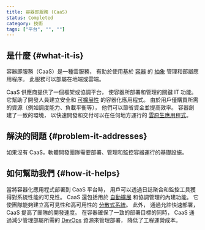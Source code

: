 ```yaml
---
title: 容器即服務 (CaaS)
status: Completed
category: 技術
tags: ["平台", "", ""]
---
```


## 是什麼 {#what-it-is}

容器即服務（CaaS）是一種雲服務，
有助於使用基於 [容器](/zh-tw/container/) 的 [抽象](/zh-tw/abstraction/) 管理和部屬應用程序。
此服務可以部屬在地端或雲端。

CaaS 供應商提供了一個框架或協調平台，
使容器所部署和管理的關鍵 IT 功能。
它幫助了開發人員建立安全和 [可擴展性](/zh-tw/scalability/) 的容器化應用程式。
由於用戶僅購買所需的資源（例如調度能力、負載平衡等），
他們可以節省資金並提高效率。
容器創建了一致的環境，
以快速開發和交付可以在任何地方運行的 [雲原生應用程式](/zh-tw/cloud-native-apps/)。

## 解決的問題 {#problem-it-addresses}

如果沒有 CaaS，軟體開發團隊需要部署、管理和監控容器運行的基礎設施。

## 如何幫助我們 {#how-it-helps}

當將容器化應用程式部署到 CaaS 平台時，
用戶可以透過日誌聚合和監控工具獲得對系統性能的可見性。
CaaS 還包括用於 [自動擴展](/zh-tw/auto-scaling/) 和協調管理的內建功能。
它使團隊能夠建立高可見性和高可用性的 [分散式系統](/zh-tw/distributed-systems/)。
此外，
通過允許快速部署，
CaaS 提高了團隊的開發速度。
在容器確保了一致的部署目標的同時，
CaaS 通過減少管理部屬所需的 [DevOps](/zh-tw/devops/) 資源來管理部署，
降低了工程運營成本。